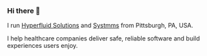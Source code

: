 ### Hi there 👋

<!--
**jonshaffer/jonshaffer** is a ✨ _special_ ✨ repository because its `README.md` (this file) appears on your GitHub profile.

Here are some ideas to get you started:

- 🔭 I’m currently working on ...
- 🌱 I’m currently learning ...
- 👯 I’m looking to collaborate on ...
- 🤔 I’m looking for help with ...
- 💬 Ask me about ...
- 📫 How to reach me: ...
- 😄 Pronouns: ...
- ⚡ Fun fact: ...
-->

I run [Hyperfluid Solutions](https://www.hyperfluidsolutions.com) and [Systmms](https://www.systmms.dev) from Pittsburgh, PA, USA.

I help healthcare companies deliver safe, reliable software and build experiences users enjoy.
